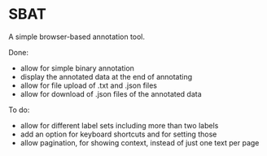 # SBAT
A simple browser-based annotation tool.

Done:
- allow for simple binary annotation
- display the annotated data at the end of annotating
- allow for file upload of .txt and .json files
- allow for download of .json files of the annotated data

To do:
- allow for different label sets including more than two labels
- add an option for keyboard shortcuts and for setting those
- allow pagination, for showing context, instead of just one text per page